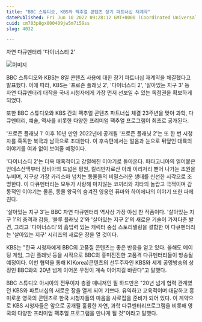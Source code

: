 ```yaml
---
title: "BBC 스튜디오, KBS와 팩추얼 콘텐츠 장기 파트너십 재계약"
datePublished: Fri Jun 10 2022 09:28:12 GMT+0000 (Coordinated Universal Time)
cuid: cm703p8gx000409jw5m7i59ss
slug: 4032

---
```



자연 다큐멘터리 '다이너스티 2'

![이미지](https://cdn.hashnode.com/res/hashnode/image/upload/v1739255300885/c809ae41-201c-4ee0-8266-d9485733c35c.jpeg)

BBC 스튜디오와 KBS는 8일 콘텐츠 사용에 대한 장기 파트너십 재계약을 체결했다고 발표했다. 이에 따라, KBS는 '프로즌 플래닛 2', '다이너스티 2', '살아있는 지구 3' 등 자연 다큐멘터리 대작을 국내 시청자에게 가장 먼저 선보일 수 있는 독점권을 확보하게 되었다.

또한 BBC 스튜디오와 KBS 간의 팩추얼 콘텐츠 파트너십 체결 23주년을 맞아 과학, 다큐멘터리, 예술, 역사를 비롯한 다양한 프리미엄 팩추얼 프로그램이 최초로 공개된다.

'프로즌 플래닛 1' 이후 10년 만인 2022년에 공개될 '프로즌 플래닛 2'는 또 한 번 시청자를 혹독한 북극과 남극으로 초대한다. 이 후속편에서는 얼음과 눈으로 뒤덮인 대륙의 이야기를 여과 없이 보여줄 예정이다.

'다이너스티 2'는 더욱 매혹적이고 강렬해진 이야기로 돌아온다. 파타고니아의 얼어붙은 안데스산맥부터 잠비아의 드넓은 평원, 킬리만자로산 아래 이리저리 뻗어 나가는 초원을 누비며, 지구상 가장 카리스마 넘치는 동물들의 비밀스러운 생태를 신선한 시각으로 조명한다. 이 다큐멘터리는 모두가 사랑해 마지않는 코끼리와 치타의 놀랍고 극적이며 감동적인 이야기는 물론, 동물 왕국의 숨겨진 영웅인 퓨마와 하이에나의 이야기 또한 파헤친다.

'살아있는 지구 3'는 BBC 자연 다큐멘터리 역사상 가장 야심 찬 작품이다. '살아있는 지구 1'의 충격과 감동, '블루 플래닛 2'와 '살아있는 지구 2'의 새로운 기술이 가져다준 발견, 그리고 '다이너스티'의 흡입력 있는 캐릭터 중심 스토리텔링을 결합한 이 다큐멘터리는 '살아있는 지구' 시리즈의 새로운 장을 열 것이다.

KBS는 "한국 시청자에게 BBC의 고품질 콘텐츠는 좋은 반응을 얻고 있다. 올해도 메이팅 게임, 그린 플래닛 등을 시작으로 BBC의 흥미진진한 고품격 다큐멘터리들이 방송될 예정이다. 이번 협약을 통해 K(Korea)콘텐츠의 선두주자인 KBS와 세계 공영방송의 상징인 BBC와의 20년 넘게 이어온 우정이 계속 이어지길 바란다"고 말했다.

BBC 스튜디오 아시아의 전무이자 총괄 매니저인 필 하드만은 "20년 넘게 협력 관계였던 KBS와 파트너십의 새로운 장을 열게 되어 기쁘다. 유익하고 교육적이며 대담하고 흥미로운 영국의 콘텐츠로 한국 시청자들의 마음을 사로잡을 준비가 되어 있다. 이 계약으로 KBS 시청자들은 앞으로 공개될 훌륭한 자연, 과학 다큐멘터리프로그램을 비롯해 영국의 다양한 프리미엄 팩추얼 프로그램을 만나게 될 것"이라고 말했다.